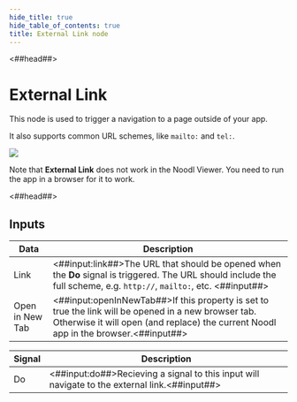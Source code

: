 ```yaml
---
hide_title: true
hide_table_of_contents: true
title: External Link node
---
```


<##head##>

# External Link

This node is used to trigger a navigation to a page outside of your app.

It also supports common URL schemes, like `mailto:` and `tel:`.

<div className="ndl-image-with-background l">

![](/nodes/navigation/external-link/external-link.png)

</div>

Note that **External Link** does not work in the Noodl Viewer. You need to run the app in a browser for it to work.

<##head##>

## Inputs

| Data                                              | Description                                                                                                                                                                                                                   |
| ------------------------------------------------- | ----------------------------------------------------------------------------------------------------------------------------------------------------------------------------------------------------------------------------- |
| <span className="ndl-data">Link</span>            | <##input:link##>The URL that should be opened when the **Do** signal is triggered. The URL should include the full scheme, e.g. `http://`, `mailto:`, etc. <##input##>                                                        |
| <span className="ndl-data">Open in New Tab</span> | <##input:openInNewTab##>If this property is set to <span className="ndl-data">true</span> the link will be opened in a new browser tab. Otherwise it will open (and replace) the current Noodl app in the browser.<##input##> |

| Signal                                 | Description                                                                                   |
| -------------------------------------- | --------------------------------------------------------------------------------------------- |
| <span className="ndl-signal">Do</span> | <##input:do##>Recieving a signal to this input will navigate to the external link.<##input##> |
